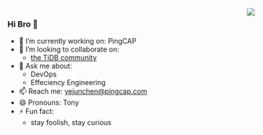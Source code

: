 <img align="right" src="https://github-readme-stats.vercel.app/api?username=VelocityLight&show_icons=true&icon_color=CE1D2D&text_color=718096&bg_color=00000000&hide_title=true&hide_border=true" />

### Hi Bro 👋

<!--
**VelocityLight/VelocityLight** is a ✨ _special_ ✨ repository because its `README.md` (this file) appears on your GitHub profile.
-->

- 🔭 I’m currently working on: PingCAP 
- 👯 I’m looking to collaborate on:
  - [the TiDB community](https://tidb.io/archived/events/)
- 💬 Ask me about:
  - DevOps
  - Effeciency Engineering
- 📫 Reach me: yejunchen@pingcap.com
- 😄 Pronouns: Tony
- ⚡ Fun fact:
  - stay foolish, stay curious
